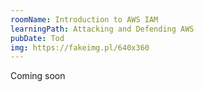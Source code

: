 ```yaml
---
roomName: Introduction to AWS IAM
learningPath: Attacking and Defending AWS
pubDate: Tod
img: https://fakeimg.pl/640x360
---
```


Coming soon
